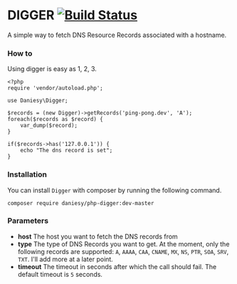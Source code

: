 # DIGGER [![Build Status](https://travis-ci.org/daniesy/php-digger.svg?branch=master)](https://travis-ci.org/daniesy/php-digger)

A simple way to fetch DNS Resource Records associated with a hostname.

### How to

Using digger is easy as 1, 2, 3.

	<?php
	require 'vendor/autoload.php';

	use Daniesy\Digger;

	$records = (new Digger)->getRecords('ping-pong.dev', 'A');
	foreach($records as $record) {
    	var_dump($record);
	}
	
	if($records->has('127.0.0.1')) {
		echo "The dns record is set";
	}

### Installation

You can install `Digger` with composer by running the following command.

`composer require daniesy/php-digger:dev-master`

### Parameters

- **host**
   The host you want to fetch the DNS records from
- **type**
   The type of DNS Records you want to get. At the moment, only the following records are supported: `A`, `AAAA`, `CAA`, `CNAME`, `MX`, `NS`, `PTR`, `SOA`, `SRV`, `TXT`. I'll add more at a later point.
- **timeout**
   The timeout in seconds after which the call should fail. The default timeout is `5` seconds.